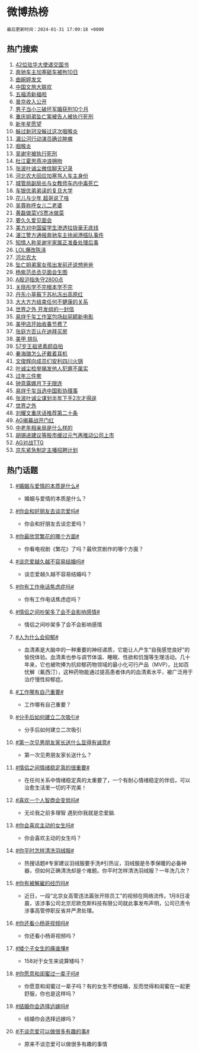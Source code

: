 # 微博热榜

`最后更新时间：2024-01-31 17:09:18 +0800`

## 热门搜索

1. [42位驻华大使递交国书](https://m.weibo.cn/search?containerid=100103type%3D1%26t%3D10%26q%3D%2342%E4%BD%8D%E9%A9%BB%E5%8D%8E%E5%A4%A7%E4%BD%BF%E9%80%92%E4%BA%A4%E5%9B%BD%E4%B9%A6%23&stream_entry_id=51&isnewpage=1&extparam=seat%3D1%26filter_type%3Drealtimehot%26pos%3D0%26stream_entry_id%3D51%26cate%3D10103%26q%3D%252342%25E4%25BD%258D%25E9%25A9%25BB%25E5%258D%258E%25E5%25A4%25A7%25E4%25BD%25BF%25E9%2580%2592%25E4%25BA%25A4%25E5%259B%25BD%25E4%25B9%25A6%2523%26dgr%3D0%26c_type%3D51%26display_time%3D1706692156%26pre_seqid%3D170669215664107132198)
1. [奔驰车主加塞砸车被拘10日](https://m.weibo.cn/search?containerid=100103type%3D1%26t%3D10%26q%3D%23%E5%A5%94%E9%A9%B0%E8%BD%A6%E4%B8%BB%E5%8A%A0%E5%A1%9E%E7%A0%B8%E8%BD%A6%E8%A2%AB%E6%8B%9810%E6%97%A5%23&stream_entry_id=31&isnewpage=1&extparam=seat%3D1%26filter_type%3Drealtimehot%26cate%3D5001%26stream_entry_id%3D31%26lcate%3D5001%26pos%3D0%26flag%3D1%26c_type%3D31%26band_rank%3D1%26q%3D%2523%25E5%25A5%2594%25E9%25A9%25B0%25E8%25BD%25A6%25E4%25B8%25BB%25E5%258A%25A0%25E5%25A1%259E%25E7%25A0%25B8%25E8%25BD%25A6%25E8%25A2%25AB%25E6%258B%259810%25E6%2597%25A5%2523%26dgr%3D0%26realpos%3D1%26display_time%3D1706692156%26pre_seqid%3D170669215664107132198)
1. [曲婉婷发文](https://m.weibo.cn/search?containerid=100103type%3D1%26t%3D10%26q%3D%E6%9B%B2%E5%A9%89%E5%A9%B7%E5%8F%91%E6%96%87&stream_entry_id=31&isnewpage=1&extparam=seat%3D1%26filter_type%3Drealtimehot%26cate%3D5001%26stream_entry_id%3D31%26lcate%3D5001%26pos%3D1%26flag%3D2%26c_type%3D31%26band_rank%3D2%26q%3D%25E6%259B%25B2%25E5%25A9%2589%25E5%25A9%25B7%25E5%258F%2591%25E6%2596%2587%26dgr%3D0%26realpos%3D2%26display_time%3D1706692156%26pre_seqid%3D170669215664107132198)
1. [中国文旅大联欢](https://m.weibo.cn/search?containerid=100103type%3D1%26t%3D10%26q%3D%23%E4%B8%AD%E5%9B%BD%E6%96%87%E6%97%85%E5%A4%A7%E8%81%94%E6%AC%A2%23&stream_entry_id=31&isnewpage=1&extparam=seat%3D1%26filter_type%3Drealtimehot%26cate%3D5001%26stream_entry_id%3D31%26lcate%3D5001%26pos%3D2%26flag%3D1%26c_type%3D31%26band_rank%3D3%26q%3D%2523%25E4%25B8%25AD%25E5%259B%25BD%25E6%2596%2587%25E6%2597%2585%25E5%25A4%25A7%25E8%2581%2594%25E6%25AC%25A2%2523%26dgr%3D0%26realpos%3D3%26display_time%3D1706692156%26pre_seqid%3D170669215664107132198)
1. [五福添新福啦](https://m.weibo.cn/search?containerid=100103type%3D1%26t%3D10%26q%3D%23%E4%BA%94%E7%A6%8F%E6%B7%BB%E6%96%B0%E7%A6%8F%E5%95%A6%23&stream_entry_id=31&isnewpage=1&extparam=seat%3D1%26adid%3D221924%26topic_ad%3D1%26cate%3D5001%26is_ad_pos%3D1%26stream_entry_id%3D31%26lcate%3D5001%26pos%3D3%26filter_type%3Drealtimehot%26band_rank%3D4%26q%3D%2523%25E4%25BA%2594%25E7%25A6%258F%25E6%25B7%25BB%25E6%2596%25B0%25E7%25A6%258F%25E5%2595%25A6%2523%26dgr%3D0%26c_type%3D31%26display_time%3D1706692156%26pre_seqid%3D170669215664107132198)
1. [普京收入公开](https://m.weibo.cn/search?containerid=100103type%3D1%26t%3D10%26q%3D%23%E6%99%AE%E4%BA%AC%E6%94%B6%E5%85%A5%E5%85%AC%E5%BC%80%23&stream_entry_id=31&isnewpage=1&extparam=seat%3D1%26filter_type%3Drealtimehot%26cate%3D5001%26stream_entry_id%3D31%26lcate%3D5001%26pos%3D4%26flag%3D1%26c_type%3D31%26band_rank%3D4%26q%3D%2523%25E6%2599%25AE%25E4%25BA%25AC%25E6%2594%25B6%25E5%2585%25A5%25E5%2585%25AC%25E5%25BC%2580%2523%26dgr%3D0%26realpos%3D4%26display_time%3D1706692156%26pre_seqid%3D170669215664107132198)
1. [男子当小三破坏军婚获刑10个月](https://m.weibo.cn/search?containerid=100103type%3D1%26t%3D10%26q%3D%23%E7%94%B7%E5%AD%90%E5%BD%93%E5%B0%8F%E4%B8%89%E7%A0%B4%E5%9D%8F%E5%86%9B%E5%A9%9A%E8%8E%B7%E5%88%9110%E4%B8%AA%E6%9C%88%23&stream_entry_id=31&isnewpage=1&extparam=seat%3D1%26filter_type%3Drealtimehot%26cate%3D5001%26stream_entry_id%3D31%26lcate%3D5001%26pos%3D5%26flag%3D2%26c_type%3D31%26band_rank%3D5%26q%3D%2523%25E7%2594%25B7%25E5%25AD%2590%25E5%25BD%2593%25E5%25B0%258F%25E4%25B8%2589%25E7%25A0%25B4%25E5%259D%258F%25E5%2586%259B%25E5%25A9%259A%25E8%258E%25B7%25E5%2588%259110%25E4%25B8%25AA%25E6%259C%2588%2523%26dgr%3D0%26realpos%3D5%26display_time%3D1706692156%26pre_seqid%3D170669215664107132198)
1. [重庆姐弟坠亡案被告人被执行死刑](https://m.weibo.cn/search?containerid=100103type%3D1%26t%3D10%26q%3D%23%E9%87%8D%E5%BA%86%E5%A7%90%E5%BC%9F%E5%9D%A0%E4%BA%A1%E6%A1%88%E8%A2%AB%E5%91%8A%E4%BA%BA%E8%A2%AB%E6%89%A7%E8%A1%8C%E6%AD%BB%E5%88%91%23&stream_entry_id=31&isnewpage=1&extparam=seat%3D1%26filter_type%3Drealtimehot%26cate%3D5001%26stream_entry_id%3D31%26lcate%3D5001%26pos%3D6%26flag%3D16%26c_type%3D31%26band_rank%3D6%26q%3D%2523%25E9%2587%258D%25E5%25BA%2586%25E5%25A7%2590%25E5%25BC%259F%25E5%259D%25A0%25E4%25BA%25A1%25E6%25A1%2588%25E8%25A2%25AB%25E5%2591%258A%25E4%25BA%25BA%25E8%25A2%25AB%25E6%2589%25A7%25E8%25A1%258C%25E6%25AD%25BB%25E5%2588%2591%2523%26dgr%3D0%26realpos%3D6%26display_time%3D1706692156%26pre_seqid%3D170669215664107132198)
1. [新年星愿望](https://m.weibo.cn/search?containerid=100103type%3D1%26t%3D10%26q%3D%23%E6%96%B0%E5%B9%B4%E6%98%9F%E6%84%BF%E6%9C%9B%23&stream_entry_id=31&isnewpage=1&extparam=seat%3D1%26adid%3D221747%26cate%3D5001%26is_ad_pos%3D1%26stream_entry_id%3D31%26lcate%3D5001%26pos%3D7%26filter_type%3Drealtimehot%26band_rank%3D7%26q%3D%2523%25E6%2596%25B0%25E5%25B9%25B4%25E6%2598%259F%25E6%2584%25BF%25E6%259C%259B%2523%26dgr%3D0%26c_type%3D31%26display_time%3D1706692156%26pre_seqid%3D170669215664107132198)
1. [躲过新冠没躲过这次咽喉炎](https://m.weibo.cn/search?containerid=100103type%3D1%26t%3D10%26q%3D%23%E8%BA%B2%E8%BF%87%E6%96%B0%E5%86%A0%E6%B2%A1%E8%BA%B2%E8%BF%87%E8%BF%99%E6%AC%A1%E5%92%BD%E5%96%89%E7%82%8E%23&stream_entry_id=31&isnewpage=1&extparam=seat%3D1%26filter_type%3Drealtimehot%26cate%3D5001%26stream_entry_id%3D31%26lcate%3D5001%26pos%3D8%26flag%3D2%26c_type%3D31%26band_rank%3D7%26q%3D%2523%25E8%25BA%25B2%25E8%25BF%2587%25E6%2596%25B0%25E5%2586%25A0%25E6%25B2%25A1%25E8%25BA%25B2%25E8%25BF%2587%25E8%25BF%2599%25E6%25AC%25A1%25E5%2592%25BD%25E5%2596%2589%25E7%2582%258E%2523%26dgr%3D0%26realpos%3D7%26display_time%3D1706692156%26pre_seqid%3D170669215664107132198)
1. [湄公河行动演员确诊肿瘤](https://m.weibo.cn/search?containerid=100103type%3D1%26t%3D10%26q%3D%23%E6%B9%84%E5%85%AC%E6%B2%B3%E8%A1%8C%E5%8A%A8%E6%BC%94%E5%91%98%E7%A1%AE%E8%AF%8A%E8%82%BF%E7%98%A4%23&stream_entry_id=31&isnewpage=1&extparam=seat%3D1%26filter_type%3Drealtimehot%26cate%3D5001%26stream_entry_id%3D31%26lcate%3D5001%26pos%3D9%26flag%3D1%26c_type%3D31%26band_rank%3D8%26q%3D%2523%25E6%25B9%2584%25E5%2585%25AC%25E6%25B2%25B3%25E8%25A1%258C%25E5%258A%25A8%25E6%25BC%2594%25E5%2591%2598%25E7%25A1%25AE%25E8%25AF%258A%25E8%2582%25BF%25E7%2598%25A4%2523%26dgr%3D0%26realpos%3D8%26display_time%3D1706692156%26pre_seqid%3D170669215664107132198)
1. [咽喉炎](https://m.weibo.cn/search?containerid=100103type%3D1%26t%3D10%26q%3D%E5%92%BD%E5%96%89%E7%82%8E&stream_entry_id=31&isnewpage=1&extparam=seat%3D1%26filter_type%3Drealtimehot%26cate%3D5001%26stream_entry_id%3D31%26lcate%3D5001%26pos%3D10%26flag%3D1%26c_type%3D31%26band_rank%3D9%26q%3D%25E5%2592%25BD%25E5%2596%2589%25E7%2582%258E%26dgr%3D0%26realpos%3D9%26display_time%3D1706692156%26pre_seqid%3D170669215664107132198)
1. [吴谢宇被执行死刑](https://m.weibo.cn/search?containerid=100103type%3D1%26t%3D10%26q%3D%23%E5%90%B4%E8%B0%A2%E5%AE%87%E8%A2%AB%E6%89%A7%E8%A1%8C%E6%AD%BB%E5%88%91%23&stream_entry_id=31&isnewpage=1&extparam=seat%3D1%26filter_type%3Drealtimehot%26cate%3D5001%26stream_entry_id%3D31%26lcate%3D5001%26pos%3D11%26flag%3D16%26c_type%3D31%26band_rank%3D10%26q%3D%2523%25E5%2590%25B4%25E8%25B0%25A2%25E5%25AE%2587%25E8%25A2%25AB%25E6%2589%25A7%25E8%25A1%258C%25E6%25AD%25BB%25E5%2588%2591%2523%26dgr%3D0%26realpos%3D10%26display_time%3D1706692156%26pre_seqid%3D170669215664107132198)
1. [杜江霍思燕冲浪拥吻](https://m.weibo.cn/search?containerid=100103type%3D1%26t%3D10%26q%3D%23%E6%9D%9C%E6%B1%9F%E9%9C%8D%E6%80%9D%E7%87%95%E5%86%B2%E6%B5%AA%E6%8B%A5%E5%90%BB%23&stream_entry_id=31&isnewpage=1&extparam=seat%3D1%26filter_type%3Drealtimehot%26cate%3D5001%26stream_entry_id%3D31%26lcate%3D5001%26pos%3D12%26flag%3D1%26c_type%3D31%26band_rank%3D11%26q%3D%2523%25E6%259D%259C%25E6%25B1%259F%25E9%259C%258D%25E6%2580%259D%25E7%2587%2595%25E5%2586%25B2%25E6%25B5%25AA%25E6%258B%25A5%25E5%2590%25BB%2523%26dgr%3D0%26realpos%3D11%26display_time%3D1706692156%26pre_seqid%3D170669215664107132198)
1. [张波叶诚尘微信聊天记录](https://m.weibo.cn/search?containerid=100103type%3D1%26t%3D10%26q%3D%23%E5%BC%A0%E6%B3%A2%E5%8F%B6%E8%AF%9A%E5%B0%98%E5%BE%AE%E4%BF%A1%E8%81%8A%E5%A4%A9%E8%AE%B0%E5%BD%95%23&stream_entry_id=31&isnewpage=1&extparam=seat%3D1%26filter_type%3Drealtimehot%26cate%3D5001%26stream_entry_id%3D31%26lcate%3D5001%26pos%3D13%26flag%3D0%26c_type%3D31%26band_rank%3D12%26q%3D%2523%25E5%25BC%25A0%25E6%25B3%25A2%25E5%258F%25B6%25E8%25AF%259A%25E5%25B0%2598%25E5%25BE%25AE%25E4%25BF%25A1%25E8%2581%258A%25E5%25A4%25A9%25E8%25AE%25B0%25E5%25BD%2595%2523%26dgr%3D0%26realpos%3D12%26display_time%3D1706692156%26pre_seqid%3D170669215664107132198)
1. [河北农大回应加塞骂人车主身份](https://m.weibo.cn/search?containerid=100103type%3D1%26t%3D10%26q%3D%23%E6%B2%B3%E5%8C%97%E5%86%9C%E5%A4%A7%E5%9B%9E%E5%BA%94%E5%8A%A0%E5%A1%9E%E9%AA%82%E4%BA%BA%E8%BD%A6%E4%B8%BB%E8%BA%AB%E4%BB%BD%23&stream_entry_id=31&isnewpage=1&extparam=seat%3D1%26filter_type%3Drealtimehot%26cate%3D5001%26stream_entry_id%3D31%26lcate%3D5001%26pos%3D14%26flag%3D0%26c_type%3D31%26band_rank%3D13%26q%3D%2523%25E6%25B2%25B3%25E5%258C%2597%25E5%2586%259C%25E5%25A4%25A7%25E5%259B%259E%25E5%25BA%2594%25E5%258A%25A0%25E5%25A1%259E%25E9%25AA%2582%25E4%25BA%25BA%25E8%25BD%25A6%25E4%25B8%25BB%25E8%25BA%25AB%25E4%25BB%25BD%2523%26dgr%3D0%26realpos%3D13%26display_time%3D1706692156%26pre_seqid%3D170669215664107132198)
1. [城管局副局长与女教师车内中毒死亡](https://m.weibo.cn/search?containerid=100103type%3D1%26t%3D10%26q%3D%23%E5%9F%8E%E7%AE%A1%E5%B1%80%E5%89%AF%E5%B1%80%E9%95%BF%E4%B8%8E%E5%A5%B3%E6%95%99%E5%B8%88%E8%BD%A6%E5%86%85%E4%B8%AD%E6%AF%92%E6%AD%BB%E4%BA%A1%23&stream_entry_id=31&isnewpage=1&extparam=seat%3D1%26filter_type%3Drealtimehot%26cate%3D5001%26stream_entry_id%3D31%26lcate%3D5001%26pos%3D15%26flag%3D0%26c_type%3D31%26band_rank%3D14%26q%3D%2523%25E5%259F%258E%25E7%25AE%25A1%25E5%25B1%2580%25E5%2589%25AF%25E5%25B1%2580%25E9%2595%25BF%25E4%25B8%258E%25E5%25A5%25B3%25E6%2595%2599%25E5%25B8%2588%25E8%25BD%25A6%25E5%2586%2585%25E4%25B8%25AD%25E6%25AF%2592%25E6%25AD%25BB%25E4%25BA%25A1%2523%26dgr%3D0%26realpos%3D14%26display_time%3D1706692156%26pre_seqid%3D170669215664107132198)
1. [车银优弟弟读的复旦大学](https://m.weibo.cn/search?containerid=100103type%3D1%26t%3D10%26q%3D%23%E8%BD%A6%E9%93%B6%E4%BC%98%E5%BC%9F%E5%BC%9F%E8%AF%BB%E7%9A%84%E5%A4%8D%E6%97%A6%E5%A4%A7%E5%AD%A6%23&stream_entry_id=31&isnewpage=1&extparam=seat%3D1%26filter_type%3Drealtimehot%26cate%3D5001%26stream_entry_id%3D31%26lcate%3D5001%26pos%3D16%26flag%3D1%26c_type%3D31%26band_rank%3D15%26q%3D%2523%25E8%25BD%25A6%25E9%2593%25B6%25E4%25BC%2598%25E5%25BC%259F%25E5%25BC%259F%25E8%25AF%25BB%25E7%259A%2584%25E5%25A4%258D%25E6%2597%25A6%25E5%25A4%25A7%25E5%25AD%25A6%2523%26dgr%3D0%26realpos%3D15%26display_time%3D1706692156%26pre_seqid%3D170669215664107132198)
1. [花儿与少年 超哥说了啥](https://m.weibo.cn/search?containerid=100103type%3D1%26t%3D10%26q%3D%E8%8A%B1%E5%84%BF%E4%B8%8E%E5%B0%91%E5%B9%B4+%E8%B6%85%E5%93%A5%E8%AF%B4%E4%BA%86%E5%95%A5&stream_entry_id=31&isnewpage=1&extparam=seat%3D1%26filter_type%3Drealtimehot%26cate%3D5001%26stream_entry_id%3D31%26lcate%3D5001%26pos%3D17%26flag%3D2%26c_type%3D31%26band_rank%3D16%26q%3D%25E8%258A%25B1%25E5%2584%25BF%25E4%25B8%258E%25E5%25B0%2591%25E5%25B9%25B4%2520%25E8%25B6%2585%25E5%2593%25A5%25E8%25AF%25B4%25E4%25BA%2586%25E5%2595%25A5%26dgr%3D0%26realpos%3D16%26display_time%3D1706692156%26pre_seqid%3D170669215664107132198)
1. [吴尊称呼女儿二老婆](https://m.weibo.cn/search?containerid=100103type%3D1%26t%3D10%26q%3D%23%E5%90%B4%E5%B0%8A%E7%A7%B0%E5%91%BC%E5%A5%B3%E5%84%BF%E4%BA%8C%E8%80%81%E5%A9%86%23&stream_entry_id=31&isnewpage=1&extparam=seat%3D1%26filter_type%3Drealtimehot%26cate%3D5001%26stream_entry_id%3D31%26lcate%3D5001%26pos%3D18%26flag%3D0%26c_type%3D31%26band_rank%3D17%26q%3D%2523%25E5%2590%25B4%25E5%25B0%258A%25E7%25A7%25B0%25E5%2591%25BC%25E5%25A5%25B3%25E5%2584%25BF%25E4%25BA%258C%25E8%2580%2581%25E5%25A9%2586%2523%26dgr%3D0%26realpos%3D17%26display_time%3D1706692156%26pre_seqid%3D170669215664107132198)
1. [黄磊做菜VS贾冰做菜](https://m.weibo.cn/search?containerid=100103type%3D1%26t%3D10%26q%3D%E9%BB%84%E7%A3%8A%E5%81%9A%E8%8F%9CVS%E8%B4%BE%E5%86%B0%E5%81%9A%E8%8F%9C&stream_entry_id=31&isnewpage=1&extparam=seat%3D1%26filter_type%3Drealtimehot%26cate%3D5001%26stream_entry_id%3D31%26lcate%3D5001%26pos%3D19%26flag%3D1%26c_type%3D31%26band_rank%3D18%26q%3D%25E9%25BB%2584%25E7%25A3%258A%25E5%2581%259A%25E8%258F%259CVS%25E8%25B4%25BE%25E5%2586%25B0%25E5%2581%259A%25E8%258F%259C%26dgr%3D0%26realpos%3D18%26display_time%3D1706692156%26pre_seqid%3D170669215664107132198)
1. [要久久爱见面会](https://m.weibo.cn/search?containerid=100103type%3D1%26t%3D10%26q%3D%E8%A6%81%E4%B9%85%E4%B9%85%E7%88%B1%E8%A7%81%E9%9D%A2%E4%BC%9A&stream_entry_id=31&isnewpage=1&extparam=seat%3D1%26filter_type%3Drealtimehot%26cate%3D5001%26stream_entry_id%3D31%26lcate%3D5001%26pos%3D20%26flag%3D1%26c_type%3D31%26band_rank%3D19%26q%3D%25E8%25A6%2581%25E4%25B9%2585%25E4%25B9%2585%25E7%2588%25B1%25E8%25A7%2581%25E9%259D%25A2%25E4%25BC%259A%26dgr%3D0%26realpos%3D19%26display_time%3D1706692156%26pre_seqid%3D170669215664107132198)
1. [美方对中国留学生渗透拉拢毫无底线](https://m.weibo.cn/search?containerid=100103type%3D1%26t%3D10%26q%3D%23%E7%BE%8E%E6%96%B9%E5%AF%B9%E4%B8%AD%E5%9B%BD%E7%95%99%E5%AD%A6%E7%94%9F%E6%B8%97%E9%80%8F%E6%8B%89%E6%8B%A2%E6%AF%AB%E6%97%A0%E5%BA%95%E7%BA%BF%23&stream_entry_id=31&isnewpage=1&extparam=seat%3D1%26filter_type%3Drealtimehot%26cate%3D5001%26stream_entry_id%3D31%26lcate%3D5001%26pos%3D21%26flag%3D1%26c_type%3D31%26band_rank%3D20%26q%3D%2523%25E7%25BE%258E%25E6%2596%25B9%25E5%25AF%25B9%25E4%25B8%25AD%25E5%259B%25BD%25E7%2595%2599%25E5%25AD%25A6%25E7%2594%259F%25E6%25B8%2597%25E9%2580%258F%25E6%258B%2589%25E6%258B%25A2%25E6%25AF%25AB%25E6%2597%25A0%25E5%25BA%2595%25E7%25BA%25BF%2523%26dgr%3D0%26realpos%3D20%26display_time%3D1706692156%26pre_seqid%3D170669215664107132198)
1. [湛江警方通报奔驰车主徐闻港插队事件](https://m.weibo.cn/search?containerid=100103type%3D1%26t%3D10%26q%3D%23%E6%B9%9B%E6%B1%9F%E8%AD%A6%E6%96%B9%E9%80%9A%E6%8A%A5%E5%A5%94%E9%A9%B0%E8%BD%A6%E4%B8%BB%E5%BE%90%E9%97%BB%E6%B8%AF%E6%8F%92%E9%98%9F%E4%BA%8B%E4%BB%B6%23&stream_entry_id=31&isnewpage=1&extparam=seat%3D1%26filter_type%3Drealtimehot%26cate%3D5001%26stream_entry_id%3D31%26lcate%3D5001%26pos%3D22%26flag%3D1%26c_type%3D31%26band_rank%3D21%26q%3D%2523%25E6%25B9%259B%25E6%25B1%259F%25E8%25AD%25A6%25E6%2596%25B9%25E9%2580%259A%25E6%258A%25A5%25E5%25A5%2594%25E9%25A9%25B0%25E8%25BD%25A6%25E4%25B8%25BB%25E5%25BE%2590%25E9%2597%25BB%25E6%25B8%25AF%25E6%258F%2592%25E9%2598%259F%25E4%25BA%258B%25E4%25BB%25B6%2523%26dgr%3D0%26realpos%3D21%26display_time%3D1706692156%26pre_seqid%3D170669215664107132198)
1. [知情人称吴谢宇家属正准备处理后事](https://m.weibo.cn/search?containerid=100103type%3D1%26t%3D10%26q%3D%23%E7%9F%A5%E6%83%85%E4%BA%BA%E7%A7%B0%E5%90%B4%E8%B0%A2%E5%AE%87%E5%AE%B6%E5%B1%9E%E6%AD%A3%E5%87%86%E5%A4%87%E5%A4%84%E7%90%86%E5%90%8E%E4%BA%8B%23&stream_entry_id=31&isnewpage=1&extparam=seat%3D1%26filter_type%3Drealtimehot%26cate%3D5001%26stream_entry_id%3D31%26lcate%3D5001%26pos%3D23%26flag%3D1%26c_type%3D31%26band_rank%3D22%26q%3D%2523%25E7%259F%25A5%25E6%2583%2585%25E4%25BA%25BA%25E7%25A7%25B0%25E5%2590%25B4%25E8%25B0%25A2%25E5%25AE%2587%25E5%25AE%25B6%25E5%25B1%259E%25E6%25AD%25A3%25E5%2587%2586%25E5%25A4%2587%25E5%25A4%2584%25E7%2590%2586%25E5%2590%258E%25E4%25BA%258B%2523%26dgr%3D0%26realpos%3D22%26display_time%3D1706692156%26pre_seqid%3D170669215664107132198)
1. [LOL爆改陈泽](https://m.weibo.cn/search?containerid=100103type%3D1%26t%3D10%26q%3D%23LOL%E7%88%86%E6%94%B9%E9%99%88%E6%B3%BD%23&stream_entry_id=31&isnewpage=1&extparam=seat%3D1%26filter_type%3Drealtimehot%26cate%3D5001%26stream_entry_id%3D31%26lcate%3D5001%26pos%3D24%26flag%3D1%26c_type%3D31%26band_rank%3D23%26q%3D%2523LOL%25E7%2588%2586%25E6%2594%25B9%25E9%2599%2588%25E6%25B3%25BD%2523%26dgr%3D0%26realpos%3D23%26display_time%3D1706692156%26pre_seqid%3D170669215664107132198)
1. [河北农大](https://m.weibo.cn/search?containerid=100103type%3D1%26t%3D10%26q%3D%E6%B2%B3%E5%8C%97%E5%86%9C%E5%A4%A7&stream_entry_id=31&isnewpage=1&extparam=seat%3D1%26filter_type%3Drealtimehot%26cate%3D5001%26stream_entry_id%3D31%26lcate%3D5001%26pos%3D25%26flag%3D0%26c_type%3D31%26band_rank%3D24%26q%3D%25E6%25B2%25B3%25E5%258C%2597%25E5%2586%259C%25E5%25A4%25A7%26dgr%3D0%26realpos%3D24%26display_time%3D1706692156%26pre_seqid%3D170669215664107132198)
1. [坠亡姐弟案女孩出发前还说想爸爸](https://m.weibo.cn/search?containerid=100103type%3D1%26t%3D10%26q%3D%23%E5%9D%A0%E4%BA%A1%E5%A7%90%E5%BC%9F%E6%A1%88%E5%A5%B3%E5%AD%A9%E5%87%BA%E5%8F%91%E5%89%8D%E8%BF%98%E8%AF%B4%E6%83%B3%E7%88%B8%E7%88%B8%23&stream_entry_id=31&isnewpage=1&extparam=seat%3D1%26filter_type%3Drealtimehot%26cate%3D5001%26stream_entry_id%3D31%26lcate%3D5001%26pos%3D26%26flag%3D0%26c_type%3D31%26band_rank%3D25%26q%3D%2523%25E5%259D%25A0%25E4%25BA%25A1%25E5%25A7%2590%25E5%25BC%259F%25E6%25A1%2588%25E5%25A5%25B3%25E5%25AD%25A9%25E5%2587%25BA%25E5%258F%2591%25E5%2589%258D%25E8%25BF%2598%25E8%25AF%25B4%25E6%2583%25B3%25E7%2588%25B8%25E7%2588%25B8%2523%26dgr%3D0%26realpos%3D25%26display_time%3D1706692156%26pre_seqid%3D170669215664107132198)
1. [杨紫范丞丞见面会生图](https://m.weibo.cn/search?containerid=100103type%3D1%26t%3D10%26q%3D%23%E6%9D%A8%E7%B4%AB%E8%8C%83%E4%B8%9E%E4%B8%9E%E8%A7%81%E9%9D%A2%E4%BC%9A%E7%94%9F%E5%9B%BE%23&stream_entry_id=31&isnewpage=1&extparam=seat%3D1%26filter_type%3Drealtimehot%26cate%3D5001%26stream_entry_id%3D31%26lcate%3D5001%26pos%3D27%26flag%3D1%26c_type%3D31%26band_rank%3D26%26q%3D%2523%25E6%259D%25A8%25E7%25B4%25AB%25E8%258C%2583%25E4%25B8%259E%25E4%25B8%259E%25E8%25A7%2581%25E9%259D%25A2%25E4%25BC%259A%25E7%2594%259F%25E5%259B%25BE%2523%26dgr%3D0%26realpos%3D26%26display_time%3D1706692156%26pre_seqid%3D170669215664107132198)
1. [A股沪指失守2800点](https://m.weibo.cn/search?containerid=100103type%3D1%26t%3D10%26q%3D%23A%E8%82%A1%E6%B2%AA%E6%8C%87%E5%A4%B1%E5%AE%882800%E7%82%B9%23&stream_entry_id=31&isnewpage=1&extparam=seat%3D1%26filter_type%3Drealtimehot%26cate%3D5001%26stream_entry_id%3D31%26lcate%3D5001%26pos%3D28%26flag%3D1%26c_type%3D31%26band_rank%3D27%26q%3D%2523A%25E8%2582%25A1%25E6%25B2%25AA%25E6%258C%2587%25E5%25A4%25B1%25E5%25AE%25882800%25E7%2582%25B9%2523%26dgr%3D0%26realpos%3D27%26display_time%3D1706692156%26pre_seqid%3D170669215664107132198)
1. [关晓彤学不完根本学不完](https://m.weibo.cn/search?containerid=100103type%3D1%26t%3D10%26q%3D%23%E5%85%B3%E6%99%93%E5%BD%A4%E5%AD%A6%E4%B8%8D%E5%AE%8C%E6%A0%B9%E6%9C%AC%E5%AD%A6%E4%B8%8D%E5%AE%8C%23&stream_entry_id=31&isnewpage=1&extparam=seat%3D1%26filter_type%3Drealtimehot%26cate%3D5001%26stream_entry_id%3D31%26lcate%3D5001%26pos%3D29%26flag%3D1%26c_type%3D31%26band_rank%3D28%26q%3D%2523%25E5%2585%25B3%25E6%2599%2593%25E5%25BD%25A4%25E5%25AD%25A6%25E4%25B8%258D%25E5%25AE%258C%25E6%25A0%25B9%25E6%259C%25AC%25E5%25AD%25A6%25E4%25B8%258D%25E5%25AE%258C%2523%26dgr%3D0%26realpos%3D28%26display_time%3D1706692156%26pre_seqid%3D170669215664107132198)
1. [丹东小草莓下苏杭冻出高原红](https://m.weibo.cn/search?containerid=100103type%3D1%26t%3D10%26q%3D%23%E4%B8%B9%E4%B8%9C%E5%B0%8F%E8%8D%89%E8%8E%93%E4%B8%8B%E8%8B%8F%E6%9D%AD%E5%86%BB%E5%87%BA%E9%AB%98%E5%8E%9F%E7%BA%A2%23&stream_entry_id=31&isnewpage=1&extparam=seat%3D1%26filter_type%3Drealtimehot%26cate%3D5001%26stream_entry_id%3D31%26lcate%3D5001%26pos%3D30%26flag%3D0%26c_type%3D31%26band_rank%3D29%26q%3D%2523%25E4%25B8%25B9%25E4%25B8%259C%25E5%25B0%258F%25E8%258D%2589%25E8%258E%2593%25E4%25B8%258B%25E8%258B%258F%25E6%259D%25AD%25E5%2586%25BB%25E5%2587%25BA%25E9%25AB%2598%25E5%258E%259F%25E7%25BA%25A2%2523%26dgr%3D0%26realpos%3D29%26display_time%3D1706692156%26pre_seqid%3D170669215664107132198)
1. [大大方方结束任何不健康的关系](https://m.weibo.cn/search?containerid=100103type%3D1%26t%3D10%26q%3D%E5%A4%A7%E5%A4%A7%E6%96%B9%E6%96%B9%E7%BB%93%E6%9D%9F%E4%BB%BB%E4%BD%95%E4%B8%8D%E5%81%A5%E5%BA%B7%E7%9A%84%E5%85%B3%E7%B3%BB&stream_entry_id=31&isnewpage=1&extparam=seat%3D1%26filter_type%3Drealtimehot%26cate%3D5001%26stream_entry_id%3D31%26lcate%3D5001%26pos%3D31%26flag%3D1%26c_type%3D31%26band_rank%3D30%26q%3D%25E5%25A4%25A7%25E5%25A4%25A7%25E6%2596%25B9%25E6%2596%25B9%25E7%25BB%2593%25E6%259D%259F%25E4%25BB%25BB%25E4%25BD%2595%25E4%25B8%258D%25E5%2581%25A5%25E5%25BA%25B7%25E7%259A%2584%25E5%2585%25B3%25E7%25B3%25BB%26dgr%3D0%26realpos%3D30%26display_time%3D1706692156%26pre_seqid%3D170669215664107132198)
1. [世界之外 开发组的一封信](https://m.weibo.cn/search?containerid=100103type%3D1%26t%3D10%26q%3D%E4%B8%96%E7%95%8C%E4%B9%8B%E5%A4%96+%E5%BC%80%E5%8F%91%E7%BB%84%E7%9A%84%E4%B8%80%E5%B0%81%E4%BF%A1&stream_entry_id=31&isnewpage=1&extparam=seat%3D1%26filter_type%3Drealtimehot%26cate%3D5001%26stream_entry_id%3D31%26lcate%3D5001%26pos%3D32%26flag%3D1%26c_type%3D31%26band_rank%3D31%26q%3D%25E4%25B8%2596%25E7%2595%258C%25E4%25B9%258B%25E5%25A4%2596%2520%25E5%25BC%2580%25E5%258F%2591%25E7%25BB%2584%25E7%259A%2584%25E4%25B8%2580%25E5%25B0%2581%25E4%25BF%25A1%26dgr%3D0%26realpos%3D31%26display_time%3D1706692156%26pre_seqid%3D170669215664107132198)
1. [易烊千玺工作室包场赵丽颖新电影](https://m.weibo.cn/search?containerid=100103type%3D1%26t%3D10%26q%3D%23%E6%98%93%E7%83%8A%E5%8D%83%E7%8E%BA%E5%B7%A5%E4%BD%9C%E5%AE%A4%E5%8C%85%E5%9C%BA%E8%B5%B5%E4%B8%BD%E9%A2%96%E6%96%B0%E7%94%B5%E5%BD%B1%23&stream_entry_id=31&isnewpage=1&extparam=seat%3D1%26filter_type%3Drealtimehot%26cate%3D5001%26stream_entry_id%3D31%26lcate%3D5001%26pos%3D33%26flag%3D0%26c_type%3D31%26band_rank%3D32%26q%3D%2523%25E6%2598%2593%25E7%2583%258A%25E5%258D%2583%25E7%258E%25BA%25E5%25B7%25A5%25E4%25BD%259C%25E5%25AE%25A4%25E5%258C%2585%25E5%259C%25BA%25E8%25B5%25B5%25E4%25B8%25BD%25E9%25A2%2596%25E6%2596%25B0%25E7%2594%25B5%25E5%25BD%25B1%2523%26dgr%3D0%26realpos%3D32%26display_time%3D1706692156%26pre_seqid%3D170669215664107132198)
1. [美甲店开始收春节费了](https://m.weibo.cn/search?containerid=100103type%3D1%26t%3D10%26q%3D%23%E7%BE%8E%E7%94%B2%E5%BA%97%E5%BC%80%E5%A7%8B%E6%94%B6%E6%98%A5%E8%8A%82%E8%B4%B9%E4%BA%86%23&stream_entry_id=31&isnewpage=1&extparam=seat%3D1%26filter_type%3Drealtimehot%26cate%3D5001%26stream_entry_id%3D31%26lcate%3D5001%26pos%3D34%26flag%3D0%26c_type%3D31%26band_rank%3D33%26q%3D%2523%25E7%25BE%258E%25E7%2594%25B2%25E5%25BA%2597%25E5%25BC%2580%25E5%25A7%258B%25E6%2594%25B6%25E6%2598%25A5%25E8%258A%2582%25E8%25B4%25B9%25E4%25BA%2586%2523%26dgr%3D0%26realpos%3D33%26display_time%3D1706692156%26pre_seqid%3D170669215664107132198)
1. [张庭方否认在迪拜买房](https://m.weibo.cn/search?containerid=100103type%3D1%26t%3D10%26q%3D%23%E5%BC%A0%E5%BA%AD%E6%96%B9%E5%90%A6%E8%AE%A4%E5%9C%A8%E8%BF%AA%E6%8B%9C%E4%B9%B0%E6%88%BF%23&stream_entry_id=31&isnewpage=1&extparam=seat%3D1%26filter_type%3Drealtimehot%26cate%3D5001%26stream_entry_id%3D31%26lcate%3D5001%26pos%3D35%26flag%3D1%26c_type%3D31%26band_rank%3D34%26q%3D%2523%25E5%25BC%25A0%25E5%25BA%25AD%25E6%2596%25B9%25E5%2590%25A6%25E8%25AE%25A4%25E5%259C%25A8%25E8%25BF%25AA%25E6%258B%259C%25E4%25B9%25B0%25E6%2588%25BF%2523%26dgr%3D0%26realpos%3D34%26display_time%3D1706692156%26pre_seqid%3D170669215664107132198)
1. [美甲 排队](https://m.weibo.cn/search?containerid=100103type%3D1%26t%3D10%26q%3D%E7%BE%8E%E7%94%B2+%E6%8E%92%E9%98%9F&stream_entry_id=31&isnewpage=1&extparam=seat%3D1%26filter_type%3Drealtimehot%26cate%3D5001%26stream_entry_id%3D31%26lcate%3D5001%26pos%3D36%26flag%3D0%26c_type%3D31%26band_rank%3D35%26q%3D%25E7%25BE%258E%25E7%2594%25B2%2520%25E6%258E%2592%25E9%2598%259F%26dgr%3D0%26realpos%3D35%26display_time%3D1706692156%26pre_seqid%3D170669215664107132198)
1. [57岁王祖贤素颜自拍](https://m.weibo.cn/search?containerid=100103type%3D1%26t%3D10%26q%3D%2357%E5%B2%81%E7%8E%8B%E7%A5%96%E8%B4%A4%E7%B4%A0%E9%A2%9C%E8%87%AA%E6%8B%8D%23&stream_entry_id=31&isnewpage=1&extparam=seat%3D1%26filter_type%3Drealtimehot%26cate%3D5001%26stream_entry_id%3D31%26lcate%3D5001%26pos%3D37%26flag%3D0%26c_type%3D31%26band_rank%3D36%26q%3D%252357%25E5%25B2%2581%25E7%258E%258B%25E7%25A5%2596%25E8%25B4%25A4%25E7%25B4%25A0%25E9%25A2%259C%25E8%2587%25AA%25E6%258B%258D%2523%26dgr%3D0%26realpos%3D36%26display_time%3D1706692156%26pre_seqid%3D170669215664107132198)
1. [秦海璐怎么还戴着耳机](https://m.weibo.cn/search?containerid=100103type%3D1%26t%3D10%26q%3D%E7%A7%A6%E6%B5%B7%E7%92%90%E6%80%8E%E4%B9%88%E8%BF%98%E6%88%B4%E7%9D%80%E8%80%B3%E6%9C%BA&stream_entry_id=31&isnewpage=1&extparam=seat%3D1%26filter_type%3Drealtimehot%26cate%3D5001%26stream_entry_id%3D31%26lcate%3D5001%26pos%3D38%26flag%3D0%26c_type%3D31%26band_rank%3D37%26q%3D%25E7%25A7%25A6%25E6%25B5%25B7%25E7%2592%2590%25E6%2580%258E%25E4%25B9%2588%25E8%25BF%2598%25E6%2588%25B4%25E7%259D%2580%25E8%2580%25B3%25E6%259C%25BA%26dgr%3D0%26realpos%3D37%26display_time%3D1706692156%26pre_seqid%3D170669215664107132198)
1. [文俊辉向成员们安利四川火锅](https://m.weibo.cn/search?containerid=100103type%3D1%26t%3D10%26q%3D%E6%96%87%E4%BF%8A%E8%BE%89%E5%90%91%E6%88%90%E5%91%98%E4%BB%AC%E5%AE%89%E5%88%A9%E5%9B%9B%E5%B7%9D%E7%81%AB%E9%94%85&stream_entry_id=31&isnewpage=1&extparam=seat%3D1%26filter_type%3Drealtimehot%26cate%3D5001%26stream_entry_id%3D31%26lcate%3D5001%26pos%3D39%26flag%3D1%26c_type%3D31%26band_rank%3D38%26q%3D%25E6%2596%2587%25E4%25BF%258A%25E8%25BE%2589%25E5%2590%2591%25E6%2588%2590%25E5%2591%2598%25E4%25BB%25AC%25E5%25AE%2589%25E5%2588%25A9%25E5%259B%259B%25E5%25B7%259D%25E7%2581%25AB%25E9%2594%2585%26dgr%3D0%26realpos%3D38%26display_time%3D1706692156%26pre_seqid%3D170669215664107132198)
1. [叶诚尘检举揭发他人犯罪不属实](https://m.weibo.cn/search?containerid=100103type%3D1%26t%3D10%26q%3D%23%E5%8F%B6%E8%AF%9A%E5%B0%98%E6%A3%80%E4%B8%BE%E6%8F%AD%E5%8F%91%E4%BB%96%E4%BA%BA%E7%8A%AF%E7%BD%AA%E4%B8%8D%E5%B1%9E%E5%AE%9E%23&stream_entry_id=31&isnewpage=1&extparam=seat%3D1%26filter_type%3Drealtimehot%26cate%3D5001%26stream_entry_id%3D31%26lcate%3D5001%26pos%3D40%26flag%3D0%26c_type%3D31%26band_rank%3D39%26q%3D%2523%25E5%258F%25B6%25E8%25AF%259A%25E5%25B0%2598%25E6%25A3%2580%25E4%25B8%25BE%25E6%258F%25AD%25E5%258F%2591%25E4%25BB%2596%25E4%25BA%25BA%25E7%258A%25AF%25E7%25BD%25AA%25E4%25B8%258D%25E5%25B1%259E%25E5%25AE%259E%2523%26dgr%3D0%26realpos%3D39%26display_time%3D1706692156%26pre_seqid%3D170669215664107132198)
1. [过年三件套](https://m.weibo.cn/search?containerid=100103type%3D1%26t%3D10%26q%3D%23%E8%BF%87%E5%B9%B4%E4%B8%89%E4%BB%B6%E5%A5%97%23&stream_entry_id=31&isnewpage=1&extparam=seat%3D1%26filter_type%3Drealtimehot%26cate%3D5001%26stream_entry_id%3D31%26lcate%3D5001%26pos%3D41%26flag%3D1%26c_type%3D31%26band_rank%3D40%26q%3D%2523%25E8%25BF%2587%25E5%25B9%25B4%25E4%25B8%2589%25E4%25BB%25B6%25E5%25A5%2597%2523%26dgr%3D0%26realpos%3D40%26display_time%3D1706692156%26pre_seqid%3D170669215664107132198)
1. [钟意露娜月下无限连](https://m.weibo.cn/search?containerid=100103type%3D1%26t%3D10%26q%3D%23%E9%92%9F%E6%84%8F%E9%9C%B2%E5%A8%9C%E6%9C%88%E4%B8%8B%E6%97%A0%E9%99%90%E8%BF%9E%23&stream_entry_id=31&isnewpage=1&extparam=seat%3D1%26filter_type%3Drealtimehot%26cate%3D5001%26stream_entry_id%3D31%26lcate%3D5001%26pos%3D42%26flag%3D1%26c_type%3D31%26band_rank%3D41%26q%3D%2523%25E9%2592%259F%25E6%2584%258F%25E9%259C%25B2%25E5%25A8%259C%25E6%259C%2588%25E4%25B8%258B%25E6%2597%25A0%25E9%2599%2590%25E8%25BF%259E%2523%26dgr%3D0%26realpos%3D41%26display_time%3D1706692156%26pre_seqid%3D170669215664107132198)
1. [易烊千玺当选中国影协理事](https://m.weibo.cn/search?containerid=100103type%3D1%26t%3D10%26q%3D%23%E6%98%93%E7%83%8A%E5%8D%83%E7%8E%BA%E5%BD%93%E9%80%89%E4%B8%AD%E5%9B%BD%E5%BD%B1%E5%8D%8F%E7%90%86%E4%BA%8B%23&stream_entry_id=31&isnewpage=1&extparam=seat%3D1%26filter_type%3Drealtimehot%26cate%3D5001%26stream_entry_id%3D31%26lcate%3D5001%26pos%3D43%26flag%3D0%26c_type%3D31%26band_rank%3D42%26q%3D%2523%25E6%2598%2593%25E7%2583%258A%25E5%258D%2583%25E7%258E%25BA%25E5%25BD%2593%25E9%2580%2589%25E4%25B8%25AD%25E5%259B%25BD%25E5%25BD%25B1%25E5%258D%258F%25E7%2590%2586%25E4%25BA%258B%2523%26dgr%3D0%26realpos%3D42%26display_time%3D1706692156%26pre_seqid%3D170669215664107132198)
1. [张波叶诚尘谋划半年下手2次才得逞](https://m.weibo.cn/search?containerid=100103type%3D1%26t%3D10%26q%3D%23%E5%BC%A0%E6%B3%A2%E5%8F%B6%E8%AF%9A%E5%B0%98%E8%B0%8B%E5%88%92%E5%8D%8A%E5%B9%B4%E4%B8%8B%E6%89%8B2%E6%AC%A1%E6%89%8D%E5%BE%97%E9%80%9E%23&stream_entry_id=31&isnewpage=1&extparam=seat%3D1%26filter_type%3Drealtimehot%26cate%3D5001%26stream_entry_id%3D31%26lcate%3D5001%26pos%3D44%26flag%3D1%26c_type%3D31%26band_rank%3D43%26q%3D%2523%25E5%25BC%25A0%25E6%25B3%25A2%25E5%258F%25B6%25E8%25AF%259A%25E5%25B0%2598%25E8%25B0%258B%25E5%2588%2592%25E5%258D%258A%25E5%25B9%25B4%25E4%25B8%258B%25E6%2589%258B2%25E6%25AC%25A1%25E6%2589%258D%25E5%25BE%2597%25E9%2580%259E%2523%26dgr%3D0%26realpos%3D43%26display_time%3D1706692156%26pre_seqid%3D170669215664107132198)
1. [世界之外](https://m.weibo.cn/search?containerid=100103type%3D1%26t%3D10%26q%3D%23%E4%B8%96%E7%95%8C%E4%B9%8B%E5%A4%96%23&stream_entry_id=31&isnewpage=1&extparam=seat%3D1%26filter_type%3Drealtimehot%26cate%3D5001%26stream_entry_id%3D31%26lcate%3D5001%26pos%3D45%26flag%3D1%26c_type%3D31%26band_rank%3D44%26q%3D%2523%25E4%25B8%2596%25E7%2595%258C%25E4%25B9%258B%25E5%25A4%2596%2523%26dgr%3D0%26realpos%3D44%26display_time%3D1706692156%26pre_seqid%3D170669215664107132198)
1. [刘耀文重庆话推荐第二十条](https://m.weibo.cn/search?containerid=100103type%3D1%26t%3D10%26q%3D%E5%88%98%E8%80%80%E6%96%87%E9%87%8D%E5%BA%86%E8%AF%9D%E6%8E%A8%E8%8D%90%E7%AC%AC%E4%BA%8C%E5%8D%81%E6%9D%A1&stream_entry_id=31&isnewpage=1&extparam=seat%3D1%26filter_type%3Drealtimehot%26cate%3D5001%26stream_entry_id%3D31%26lcate%3D5001%26pos%3D46%26flag%3D1%26c_type%3D31%26band_rank%3D45%26q%3D%25E5%2588%2598%25E8%2580%2580%25E6%2596%2587%25E9%2587%258D%25E5%25BA%2586%25E8%25AF%259D%25E6%258E%25A8%25E8%258D%2590%25E7%25AC%25AC%25E4%25BA%258C%25E5%258D%2581%25E6%259D%25A1%26dgr%3D0%26realpos%3D45%26display_time%3D1706692156%26pre_seqid%3D170669215664107132198)
1. [AG揭幕战开门红](https://m.weibo.cn/search?containerid=100103type%3D1%26t%3D10%26q%3D%23AG%E6%8F%AD%E5%B9%95%E6%88%98%E5%BC%80%E9%97%A8%E7%BA%A2%23&stream_entry_id=31&isnewpage=1&extparam=seat%3D1%26filter_type%3Drealtimehot%26cate%3D5001%26stream_entry_id%3D31%26lcate%3D5001%26pos%3D47%26flag%3D1%26c_type%3D31%26band_rank%3D46%26q%3D%2523AG%25E6%258F%25AD%25E5%25B9%2595%25E6%2588%2598%25E5%25BC%2580%25E9%2597%25A8%25E7%25BA%25A2%2523%26dgr%3D0%26realpos%3D46%26display_time%3D1706692156%26pre_seqid%3D170669215664107132198)
1. [中老年相亲局是什么样的](https://m.weibo.cn/search?containerid=100103type%3D1%26t%3D10%26q%3D%23%E4%B8%AD%E8%80%81%E5%B9%B4%E7%9B%B8%E4%BA%B2%E5%B1%80%E6%98%AF%E4%BB%80%E4%B9%88%E6%A0%B7%E7%9A%84%23&stream_entry_id=31&isnewpage=1&extparam=seat%3D1%26filter_type%3Drealtimehot%26cate%3D5001%26stream_entry_id%3D31%26lcate%3D5001%26pos%3D48%26flag%3D1%26c_type%3D31%26band_rank%3D47%26q%3D%2523%25E4%25B8%25AD%25E8%2580%2581%25E5%25B9%25B4%25E7%259B%25B8%25E4%25BA%25B2%25E5%25B1%2580%25E6%2598%25AF%25E4%25BB%2580%25E4%25B9%2588%25E6%25A0%25B7%25E7%259A%2584%2523%26dgr%3D0%26realpos%3D47%26display_time%3D1706692156%26pre_seqid%3D170669215664107132198)
1. [胡锡进建议等股市缓过元气再推动公司上市](https://m.weibo.cn/search?containerid=100103type%3D1%26t%3D10%26q%3D%23%E8%83%A1%E9%94%A1%E8%BF%9B%E5%BB%BA%E8%AE%AE%E7%AD%89%E8%82%A1%E5%B8%82%E7%BC%93%E8%BF%87%E5%85%83%E6%B0%94%E5%86%8D%E6%8E%A8%E5%8A%A8%E5%85%AC%E5%8F%B8%E4%B8%8A%E5%B8%82%23&stream_entry_id=31&isnewpage=1&extparam=seat%3D1%26filter_type%3Drealtimehot%26cate%3D5001%26stream_entry_id%3D31%26lcate%3D5001%26pos%3D49%26flag%3D0%26c_type%3D31%26band_rank%3D48%26q%3D%2523%25E8%2583%25A1%25E9%2594%25A1%25E8%25BF%259B%25E5%25BB%25BA%25E8%25AE%25AE%25E7%25AD%2589%25E8%2582%25A1%25E5%25B8%2582%25E7%25BC%2593%25E8%25BF%2587%25E5%2585%2583%25E6%25B0%2594%25E5%2586%258D%25E6%258E%25A8%25E5%258A%25A8%25E5%2585%25AC%25E5%258F%25B8%25E4%25B8%258A%25E5%25B8%2582%2523%26dgr%3D0%26realpos%3D48%26display_time%3D1706692156%26pre_seqid%3D170669215664107132198)
1. [AG对战TTG](https://m.weibo.cn/search?containerid=100103type%3D1%26t%3D10%26q%3D%23AG%E5%AF%B9%E6%88%98TTG%23&stream_entry_id=31&isnewpage=1&extparam=seat%3D1%26filter_type%3Drealtimehot%26cate%3D5001%26stream_entry_id%3D31%26lcate%3D5001%26pos%3D50%26flag%3D0%26c_type%3D31%26band_rank%3D49%26q%3D%2523AG%25E5%25AF%25B9%25E6%2588%2598TTG%2523%26dgr%3D0%26realpos%3D49%26display_time%3D1706692156%26pre_seqid%3D170669215664107132198)
1. [京东紧急制定主播招聘计划](https://m.weibo.cn/search?containerid=100103type%3D1%26t%3D10%26q%3D%23%E4%BA%AC%E4%B8%9C%E7%B4%A7%E6%80%A5%E5%88%B6%E5%AE%9A%E4%B8%BB%E6%92%AD%E6%8B%9B%E8%81%98%E8%AE%A1%E5%88%92%23&stream_entry_id=31&isnewpage=1&extparam=seat%3D1%26filter_type%3Drealtimehot%26cate%3D5001%26stream_entry_id%3D31%26lcate%3D5001%26pos%3D51%26flag%3D1%26c_type%3D31%26band_rank%3D50%26q%3D%2523%25E4%25BA%25AC%25E4%25B8%259C%25E7%25B4%25A7%25E6%2580%25A5%25E5%2588%25B6%25E5%25AE%259A%25E4%25B8%25BB%25E6%2592%25AD%25E6%258B%259B%25E8%2581%2598%25E8%25AE%25A1%25E5%2588%2592%2523%26dgr%3D0%26realpos%3D50%26display_time%3D1706692156%26pre_seqid%3D170669215664107132198)

## 热门话题

1. [#婚姻与爱情的本质是什么#](https://m.weibo.cn/search?containerid=231522type%3D1%26t%3D10%26q%3D%23%E5%A9%9A%E5%A7%BB%E4%B8%8E%E7%88%B1%E6%83%85%E7%9A%84%E6%9C%AC%E8%B4%A8%E6%98%AF%E4%BB%80%E4%B9%88%23&stream_entry_id=128&isnewpage=1&extparam=seat%3D1%26lcate%3D5004%26pos%3D1-0-0%26cate%3D5004%26unitid%3D1704881162756%26dgr%3D0%26c_type%3D128%26display_time%3D1706692157%26pre_seqid%3D170669215797303231293)
    - 婚姻与爱情的本质是什么？

1. [#你会和好朋友去谈恋爱吗#](https://m.weibo.cn/search?containerid=231522type%3D1%26t%3D10%26q%3D%23%E4%BD%A0%E4%BC%9A%E5%92%8C%E5%A5%BD%E6%9C%8B%E5%8F%8B%E5%8E%BB%E8%B0%88%E6%81%8B%E7%88%B1%E5%90%97%23&stream_entry_id=128&isnewpage=1&extparam=seat%3D1%26lcate%3D5004%26pos%3D1-0-1%26cate%3D5004%26unitid%3D1704849959446%26dgr%3D0%26c_type%3D128%26display_time%3D1706692157%26pre_seqid%3D170669215797303231293)
    - 你会和好朋友去谈恋爱吗？

1. [#你最欣赏繁花的哪个方面#](https://m.weibo.cn/search?containerid=231522type%3D1%26t%3D10%26q%3D%23%E4%BD%A0%E6%9C%80%E6%AC%A3%E8%B5%8F%E7%B9%81%E8%8A%B1%E7%9A%84%E5%93%AA%E4%B8%AA%E6%96%B9%E9%9D%A2%23&stream_entry_id=128&isnewpage=1&extparam=seat%3D1%26lcate%3D5004%26pos%3D1-0-2%26cate%3D5004%26unitid%3D1704872158127%26dgr%3D0%26c_type%3D128%26display_time%3D1706692157%26pre_seqid%3D170669215797303231293)
    - 你看电视剧《繁花》了吗？最欣赏剧作的哪个方面？

1. [#谈恋爱越久越不容易结婚吗#](https://m.weibo.cn/search?containerid=231522type%3D1%26t%3D10%26q%3D%23%E8%B0%88%E6%81%8B%E7%88%B1%E8%B6%8A%E4%B9%85%E8%B6%8A%E4%B8%8D%E5%AE%B9%E6%98%93%E7%BB%93%E5%A9%9A%E5%90%97%23&stream_entry_id=128&isnewpage=1&extparam=seat%3D1%26lcate%3D5004%26pos%3D1-0-3%26cate%3D5004%26unitid%3D1704871559387%26dgr%3D0%26c_type%3D128%26display_time%3D1706692157%26pre_seqid%3D170669215797303231293)
    - 谈恋爱越久越不容易结婚吗？

1. [#你有工作电话焦虑症吗#](https://m.weibo.cn/search?containerid=231522type%3D1%26t%3D10%26q%3D%23%E4%BD%A0%E6%9C%89%E5%B7%A5%E4%BD%9C%E7%94%B5%E8%AF%9D%E7%84%A6%E8%99%91%E7%97%87%E5%90%97%23&stream_entry_id=128&isnewpage=1&extparam=seat%3D1%26lcate%3D5004%26pos%3D1-0-4%26cate%3D5004%26unitid%3D1704877884678%26dgr%3D0%26c_type%3D128%26display_time%3D1706692157%26pre_seqid%3D170669215797303231293)
    - 你有工作电话焦虑症吗？

1. [#情侣之间吵架多了会不会影响感情#](https://m.weibo.cn/search?containerid=231522type%3D1%26t%3D10%26q%3D%23%E6%83%85%E4%BE%A3%E4%B9%8B%E9%97%B4%E5%90%B5%E6%9E%B6%E5%A4%9A%E4%BA%86%E4%BC%9A%E4%B8%8D%E4%BC%9A%E5%BD%B1%E5%93%8D%E6%84%9F%E6%83%85%23&stream_entry_id=128&isnewpage=1&extparam=seat%3D1%26lcate%3D5004%26pos%3D1-0-5%26cate%3D5004%26unitid%3D1704792093809%26dgr%3D0%26c_type%3D128%26display_time%3D1706692157%26pre_seqid%3D170669215797303231293)
    - 情侣之间吵架多了会不会影响感情

1. [#人为什么会抑郁#](https://m.weibo.cn/search?containerid=231522type%3D1%26t%3D10%26q%3D%23%E4%BA%BA%E4%B8%BA%E4%BB%80%E4%B9%88%E4%BC%9A%E6%8A%91%E9%83%81%23&stream_entry_id=128&isnewpage=1&extparam=seat%3D1%26lcate%3D5004%26pos%3D1-0-6%26cate%3D5004%26unitid%3D1704881163792%26dgr%3D0%26c_type%3D128%26display_time%3D1706692157%26pre_seqid%3D170669215797303231293)
    - 血清素是大脑中的一种重要的神经递质，它能让人产生“自我感觉良好”的愉悦体验。血清素也参与调节体温、睡眠、性欲和饥饿等生理活动。几十年来，它也被吹捧为抗抑郁药物领域的最小化可行产品（MVP）。比如百忧解（氟西汀），这种药物能通过提高患者体内的血清素水平，被广泛用于治疗慢性抑郁症。

1. [#工作哪有自己重要#](https://m.weibo.cn/search?containerid=231522type%3D1%26t%3D10%26q%3D%23%E5%B7%A5%E4%BD%9C%E5%93%AA%E6%9C%89%E8%87%AA%E5%B7%B1%E9%87%8D%E8%A6%81%23&stream_entry_id=128&isnewpage=1&extparam=seat%3D1%26lcate%3D5004%26pos%3D1-0-7%26cate%3D5004%26unitid%3D1704949537973%26dgr%3D0%26c_type%3D128%26display_time%3D1706692157%26pre_seqid%3D170669215797303231293)
    - 工作哪有自己重要？

1. [#分手后如何建立二次吸引#](https://m.weibo.cn/search?containerid=231522type%3D1%26t%3D10%26q%3D%23%E5%88%86%E6%89%8B%E5%90%8E%E5%A6%82%E4%BD%95%E5%BB%BA%E7%AB%8B%E4%BA%8C%E6%AC%A1%E5%90%B8%E5%BC%95%23&stream_entry_id=128&isnewpage=1&extparam=seat%3D1%26lcate%3D5004%26pos%3D1-0-8%26cate%3D5004%26unitid%3D1704870666886%26dgr%3D0%26c_type%3D128%26display_time%3D1706692157%26pre_seqid%3D170669215797303231293)
    - 分手后如何建立二次吸引

1. [#第一次见男朋友家长送什么显得有诚意#](https://m.weibo.cn/search?containerid=231522type%3D1%26t%3D10%26q%3D%23%E7%AC%AC%E4%B8%80%E6%AC%A1%E8%A7%81%E7%94%B7%E6%9C%8B%E5%8F%8B%E5%AE%B6%E9%95%BF%E9%80%81%E4%BB%80%E4%B9%88%E6%98%BE%E5%BE%97%E6%9C%89%E8%AF%9A%E6%84%8F%23&stream_entry_id=128&isnewpage=1&extparam=seat%3D1%26lcate%3D5004%26pos%3D1-0-9%26cate%3D5004%26unitid%3D1704946836507%26dgr%3D0%26c_type%3D128%26display_time%3D1706692157%26pre_seqid%3D170669215797303231293)
    - 第一次见男朋友家长送什么？

1. [#情侣之间情绪稳定真的很重要#](https://m.weibo.cn/search?containerid=231522type%3D1%26t%3D10%26q%3D%23%E6%83%85%E4%BE%A3%E4%B9%8B%E9%97%B4%E6%83%85%E7%BB%AA%E7%A8%B3%E5%AE%9A%E7%9C%9F%E7%9A%84%E5%BE%88%E9%87%8D%E8%A6%81%23&stream_entry_id=128&isnewpage=1&extparam=seat%3D1%26lcate%3D5004%26pos%3D1-0-10%26cate%3D5004%26unitid%3D1704779493657%26dgr%3D0%26c_type%3D128%26display_time%3D1706692157%26pre_seqid%3D170669215797303231293)
    - 在任何关系中情绪稳定真的太重要了，一个有耐心情绪稳定的伴侣，可以治愈生活里一切的不完美！

1. [#喜欢一个人智商会变低吗#](https://m.weibo.cn/search?containerid=231522type%3D1%26t%3D10%26q%3D%23%E5%96%9C%E6%AC%A2%E4%B8%80%E4%B8%AA%E4%BA%BA%E6%99%BA%E5%95%86%E4%BC%9A%E5%8F%98%E4%BD%8E%E5%90%97%23&stream_entry_id=128&isnewpage=1&extparam=seat%3D1%26lcate%3D5004%26pos%3D1-0-11%26cate%3D5004%26unitid%3D1704783068038%26dgr%3D0%26c_type%3D128%26display_time%3D1706692157%26pre_seqid%3D170669215797303231293)
    - 无论我之前多理智  遇到你我就是恋爱脑.

1. [#你会喜欢主动的女生吗#](https://m.weibo.cn/search?containerid=231522type%3D1%26t%3D10%26q%3D%23%E4%BD%A0%E4%BC%9A%E5%96%9C%E6%AC%A2%E4%B8%BB%E5%8A%A8%E7%9A%84%E5%A5%B3%E7%94%9F%E5%90%97%23&stream_entry_id=128&isnewpage=1&extparam=seat%3D1%26lcate%3D5004%26pos%3D1-0-12%26cate%3D5004%26unitid%3D1704786077236%26dgr%3D0%26c_type%3D128%26display_time%3D1706692157%26pre_seqid%3D170669215797303231293)
    - 你会喜欢主动的女生吗？

1. [#你平时怎样清洗羽绒服#](https://m.weibo.cn/search?containerid=231522type%3D1%26t%3D10%26q%3D%23%E4%BD%A0%E5%B9%B3%E6%97%B6%E6%80%8E%E6%A0%B7%E6%B8%85%E6%B4%97%E7%BE%BD%E7%BB%92%E6%9C%8D%23&stream_entry_id=128&isnewpage=1&extparam=seat%3D1%26lcate%3D5004%26pos%3D1-0-13%26cate%3D5004%26unitid%3D1704789081364%26dgr%3D0%26c_type%3D128%26display_time%3D1706692157%26pre_seqid%3D170669215797303231293)
    - 热搜话题#专家建议羽绒服要手洗#引热议，羽绒服是冬季保暖的必备神器，但如何正确清洗却是个难题。你平时怎样清洗羽绒服？一年洗几次？

1. [#你有被解雇的经历吗#](https://m.weibo.cn/search?containerid=231522type%3D1%26t%3D10%26q%3D%23%E4%BD%A0%E6%9C%89%E8%A2%AB%E8%A7%A3%E9%9B%87%E7%9A%84%E7%BB%8F%E5%8E%86%E5%90%97%23&stream_entry_id=128&isnewpage=1&extparam=seat%3D1%26lcate%3D5004%26pos%3D1-0-14%26cate%3D5004%26unitid%3D1704794482090%26dgr%3D0%26c_type%3D128%26display_time%3D1706692157%26pre_seqid%3D170669215797303231293)
    - 近日，一段“北京女高管违法嚣张开除员工”的视频在网络流传。1月8日凌晨，该涉事公司北京尼欧克斯科技有限公司就此事发布声明，公司已责令涉事高管停职反省并严肃处理。

1. [#你还看小杨哥视频吗#](https://m.weibo.cn/search?containerid=231522type%3D1%26t%3D10%26q%3D%23%E4%BD%A0%E8%BF%98%E7%9C%8B%E5%B0%8F%E6%9D%A8%E5%93%A5%E8%A7%86%E9%A2%91%E5%90%97%23&stream_entry_id=128&isnewpage=1&extparam=seat%3D1%26lcate%3D5004%26pos%3D1-0-15%26cate%3D5004%26unitid%3D1704797193944%26dgr%3D0%26c_type%3D128%26display_time%3D1706692157%26pre_seqid%3D170669215797303231293)
    - 你还看小杨哥视频吗？

1. [#矮个子女生的痛谁懂#](https://m.weibo.cn/search?containerid=231522type%3D1%26t%3D10%26q%3D%23%E7%9F%AE%E4%B8%AA%E5%AD%90%E5%A5%B3%E7%94%9F%E7%9A%84%E7%97%9B%E8%B0%81%E6%87%82%23&stream_entry_id=128&isnewpage=1&extparam=seat%3D1%26lcate%3D5004%26pos%3D1-0-16%26cate%3D5004%26unitid%3D1704804675994%26dgr%3D0%26c_type%3D128%26display_time%3D1706692157%26pre_seqid%3D170669215797303231293)
    - 158对于女生来说算矮吗？

1. [#你愿意和闺蜜过一辈子吗#](https://m.weibo.cn/search?containerid=231522type%3D1%26t%3D10%26q%3D%23%E4%BD%A0%E6%84%BF%E6%84%8F%E5%92%8C%E9%97%BA%E8%9C%9C%E8%BF%87%E4%B8%80%E8%BE%88%E5%AD%90%E5%90%97%23&stream_entry_id=128&isnewpage=1&extparam=seat%3D1%26lcate%3D5004%26pos%3D1-0-17%26cate%3D5004%26unitid%3D1704875757520%26dgr%3D0%26c_type%3D128%26display_time%3D1706692157%26pre_seqid%3D170669215797303231293)
    - 你愿意和闺蜜过一辈子吗？有的女生不想结婚，反而觉得和闺蜜在一起更舒服，你也是这样吗？

1. [#结婚你会选择远嫁吗#](https://m.weibo.cn/search?containerid=231522type%3D1%26t%3D10%26q%3D%23%E7%BB%93%E5%A9%9A%E4%BD%A0%E4%BC%9A%E9%80%89%E6%8B%A9%E8%BF%9C%E5%AB%81%E5%90%97%23&stream_entry_id=128&isnewpage=1&extparam=seat%3D1%26lcate%3D5004%26pos%3D1-0-18%26cate%3D5004%26unitid%3D1704870361894%26dgr%3D0%26c_type%3D128%26display_time%3D1706692157%26pre_seqid%3D170669215797303231293)
    - 结婚你会选择远嫁吗？

1. [#不谈恋爱可以做很多有趣的事#](https://m.weibo.cn/search?containerid=231522type%3D1%26t%3D10%26q%3D%23%E4%B8%8D%E8%B0%88%E6%81%8B%E7%88%B1%E5%8F%AF%E4%BB%A5%E5%81%9A%E5%BE%88%E5%A4%9A%E6%9C%89%E8%B6%A3%E7%9A%84%E4%BA%8B%23&stream_entry_id=128&isnewpage=1&extparam=seat%3D1%26lcate%3D5004%26pos%3D1-0-19%26cate%3D5004%26unitid%3D1704865280259%26dgr%3D0%26c_type%3D128%26display_time%3D1706692157%26pre_seqid%3D170669215797303231293)
    - 原来不谈恋爱可以做很多有趣的事情

